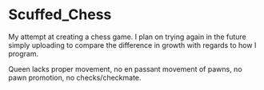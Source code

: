 # Scuffed_Chess
My attempt at creating a chess game. I plan on trying again in the future simply uploading to compare the difference in growth with regards to how I program.

Queen lacks proper movement, no en passant movement of pawns, no pawn promotion, no checks/checkmate.
